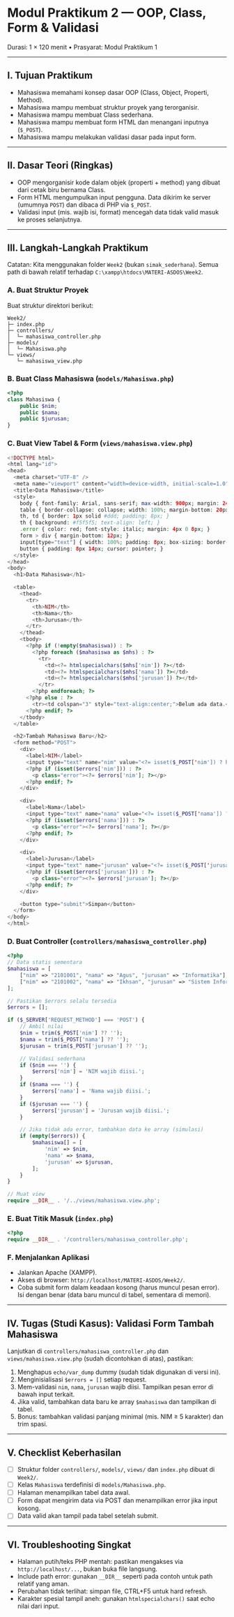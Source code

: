 # Modul Praktikum 2 — OOP, Class, Form & Validasi

Durasi: 1 × 120 menit • Prasyarat: Modul Praktikum 1

---

## I. Tujuan Praktikum

- Mahasiswa memahami konsep dasar OOP (Class, Object, Properti, Method).
- Mahasiswa mampu membuat struktur proyek yang terorganisir.
- Mahasiswa mampu membuat Class sederhana.
- Mahasiswa mampu membuat form HTML dan menangani inputnya (`$_POST`).
- Mahasiswa mampu melakukan validasi dasar pada input form.

---

## II. Dasar Teori (Ringkas)

- OOP mengorganisir kode dalam objek (properti + method) yang dibuat dari cetak biru bernama Class.
- Form HTML mengumpulkan input pengguna. Data dikirim ke server (umumnya `POST`) dan dibaca di PHP via `$_POST`.
- Validasi input (mis. wajib isi, format) mencegah data tidak valid masuk ke proses selanjutnya.

---

## III. Langkah-Langkah Praktikum

Catatan: Kita menggunakan folder `Week2` (bukan `simak_sederhana`). Semua path di bawah relatif terhadap `C:\xampp\htdocs\MATERI-ASDOS\Week2`.

### A. Buat Struktur Proyek

Buat struktur direktori berikut:

```
Week2/
├─ index.php
├─ controllers/
│  └─ mahasiswa_controller.php
├─ models/
│  └─ Mahasiswa.php
└─ views/
   └─ mahasiswa_view.php
```

### B. Buat Class Mahasiswa (`models/Mahasiswa.php`)

```php
<?php
class Mahasiswa {
    public $nim;
    public $nama;
    public $jurusan;
}
```

### C. Buat View Tabel & Form (`views/mahasiswa.view.php`)

```php
<!DOCTYPE html>
<html lang="id">
<head>
  <meta charset="UTF-8" />
  <meta name="viewport" content="width=device-width, initial-scale=1.0" />
  <title>Data Mahasiswa</title>
  <style>
    body { font-family: Arial, sans-serif; max-width: 900px; margin: 24px auto; }
    table { border-collapse: collapse; width: 100%; margin-bottom: 20px; }
    th, td { border: 1px solid #ddd; padding: 8px; }
    th { background: #f5f5f5; text-align: left; }
    .error { color: red; font-style: italic; margin: 4px 0 8px; }
    form > div { margin-bottom: 12px; }
    input[type="text"] { width: 100%; padding: 8px; box-sizing: border-box; }
    button { padding: 8px 14px; cursor: pointer; }
  </style>
</head>
<body>
  <h1>Data Mahasiswa</h1>

  <table>
    <thead>
      <tr>
        <th>NIM</th>
        <th>Nama</th>
        <th>Jurusan</th>
      </tr>
    </thead>
    <tbody>
      <?php if (!empty($mahasiswa)) : ?>
        <?php foreach ($mahasiswa as $mhs) : ?>
          <tr>
            <td><?= htmlspecialchars($mhs['nim']) ?></td>
            <td><?= htmlspecialchars($mhs['nama']) ?></td>
            <td><?= htmlspecialchars($mhs['jurusan']) ?></td>
          </tr>
        <?php endforeach; ?>
      <?php else : ?>
        <tr><td colspan="3" style="text-align:center;">Belum ada data.</td></tr>
      <?php endif; ?>
    </tbody>
  </table>

  <h2>Tambah Mahasiswa Baru</h2>
  <form method="POST">
    <div>
      <label>NIM</label>
      <input type="text" name="nim" value="<?= isset($_POST['nim']) ? htmlspecialchars($_POST['nim']) : '' ?>">
      <?php if (isset($errors['nim'])) : ?>
        <p class="error"><?= $errors['nim']; ?></p>
      <?php endif; ?>
    </div>

    <div>
      <label>Nama</label>
      <input type="text" name="nama" value="<?= isset($_POST['nama']) ? htmlspecialchars($_POST['nama']) : '' ?>">
      <?php if (isset($errors['nama'])) : ?>
        <p class="error"><?= $errors['nama']; ?></p>
      <?php endif; ?>
    </div>

    <div>
      <label>Jurusan</label>
      <input type="text" name="jurusan" value="<?= isset($_POST['jurusan']) ? htmlspecialchars($_POST['jurusan']) : '' ?>">
      <?php if (isset($errors['jurusan'])) : ?>
        <p class="error"><?= $errors['jurusan']; ?></p>
      <?php endif; ?>
    </div>

    <button type="submit">Simpan</button>
  </form>
</body>
</html>
```

### D. Buat Controller (`controllers/mahasiswa_controller.php`)

```php
<?php
// Data statis sementara
$mahasiswa = [
    ["nim" => "2101001", "nama" => "Agus", "jurusan" => "Informatika"],
    ["nim" => "2101002", "nama" => "Ikhsan", "jurusan" => "Sistem Informasi"],
];

// Pastikan $errors selalu tersedia
$errors = [];

if ($_SERVER['REQUEST_METHOD'] === 'POST') {
    // Ambil nilai
    $nim = trim($_POST['nim'] ?? '');
    $nama = trim($_POST['nama'] ?? '');
    $jurusan = trim($_POST['jurusan'] ?? '');

    // Validasi sederhana
    if ($nim === '') {
        $errors['nim'] = 'NIM wajib diisi.';
    }
    if ($nama === '') {
        $errors['nama'] = 'Nama wajib diisi.';
    }
    if ($jurusan === '') {
        $errors['jurusan'] = 'Jurusan wajib diisi.';
    }

    // Jika tidak ada error, tambahkan data ke array (simulasi)
    if (empty($errors)) {
        $mahasiswa[] = [
            'nim' => $nim,
            'nama' => $nama,
            'jurusan' => $jurusan,
        ];
    }
}

// Muat view
require __DIR__ . '/../views/mahasiswa.view.php';
```

### E. Buat Titik Masuk (`index.php`)

```php
<?php
require __DIR__ . '/controllers/mahasiswa_controller.php';
```

### F. Menjalankan Aplikasi

- Jalankan Apache (XAMPP).
- Akses di browser: `http://localhost/MATERI-ASDOS/Week2/`.
- Coba submit form dalam keadaan kosong (harus muncul pesan error). Isi dengan benar (data baru muncul di tabel, sementara di memori).

---

## IV. Tugas (Studi Kasus): Validasi Form Tambah Mahasiswa

Lanjutkan di `controllers/mahasiswa_controller.php` dan `views/mahasiswa.view.php` (sudah dicontohkan di atas), pastikan:

1. Menghapus `echo/var_dump` dummy (sudah tidak digunakan di versi ini).
2. Menginisialisasi `$errors = []` setiap request.
3. Mem-validasi `nim`, `nama`, `jurusan` wajib diisi. Tampilkan pesan error di bawah input terkait.
4. Jika valid, tambahkan data baru ke array `$mahasiswa` dan tampilkan di tabel.
5. Bonus: tambahkan validasi panjang minimal (mis. NIM ≥ 5 karakter) dan trim spasi.

---

## V. Checklist Keberhasilan

- [ ] Struktur folder `controllers/`, `models/`, `views/` dan `index.php` dibuat di `Week2/`.
- [ ] Kelas `Mahasiswa` terdefinisi di `models/Mahasiswa.php`.
- [ ] Halaman menampilkan tabel data awal.
- [ ] Form dapat mengirim data via POST dan menampilkan error jika input kosong.
- [ ] Data valid akan tampil pada tabel setelah submit.

---

## VI. Troubleshooting Singkat

- Halaman putih/teks PHP mentah: pastikan mengakses via `http://localhost/...`, bukan buka file langsung.
- Include path error: gunakan `__DIR__` seperti pada contoh untuk path relatif yang aman.
- Perubahan tidak terlihat: simpan file, CTRL+F5 untuk hard refresh.
- Karakter spesial tampil aneh: gunakan `htmlspecialchars()` saat echo nilai dari input.
